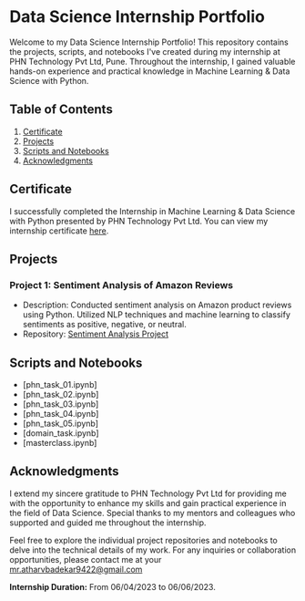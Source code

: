 # Data Science Internship Portfolio

Welcome to my Data Science Internship Portfolio! This repository contains the projects, scripts, and notebooks I've created during my internship at PHN Technology Pvt Ltd, Pune. Throughout the internship, I gained valuable hands-on experience and practical knowledge in Machine Learning & Data Science with Python.

## Table of Contents

1. [Certificate](#certificate)
2. [Projects](#projects)
3. [Scripts and Notebooks](#scripts-and-notebooks)
4. [Acknowledgments](#acknowledgments)

## Certificate

I successfully completed the Internship in Machine Learning & Data Science with Python presented by PHN Technology Pvt Ltd. You can view my internship certificate [here](https://github.com/atharvbadekar/Phn_Intership_tasks/blob/39aae6a2913edcd0cfe6d3a6d47ec336b69dd683/PHN_internship_certificate.pdf).

## Projects

### Project 1: Sentiment Analysis of Amazon Reviews
- Description: Conducted sentiment analysis on Amazon product reviews using Python. Utilized NLP techniques and machine learning to classify sentiments as positive, negative, or neutral.
- Repository: [Sentiment Analysis Project](https://github.com/atharvbadekar/sentiment_analysis.git)


## Scripts and Notebooks

- [phn_task_01.ipynb]
- [phn_task_02.ipynb]
- [phn_task_03.ipynb]
- [phn_task_04.ipynb]
- [phn_task_05.ipynb]
- [domain_task.ipynb]
- [masterclass.ipynb]

## Acknowledgments

I extend my sincere gratitude to PHN Technology Pvt Ltd for providing me with the opportunity to enhance my skills and gain practical experience in the field of Data Science. Special thanks to my mentors and colleagues who supported and guided me throughout the internship.

Feel free to explore the individual project repositories and notebooks to delve into the technical details of my work. For any inquiries or collaboration opportunities, please contact me at your mr.atharvbadekar9422@gmail.com

**Internship Duration:** From 06/04/2023 to 06/06/2023.
